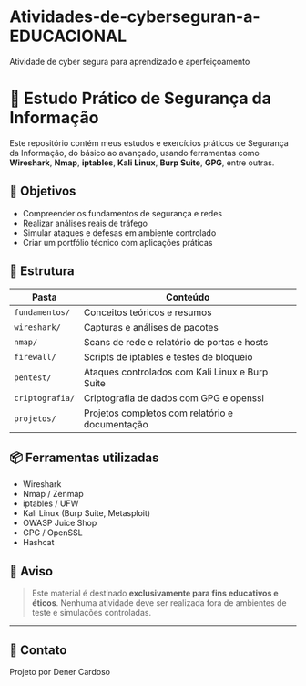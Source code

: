 # Atividades-de-cyberseguran-a-EDUCACIONAL
Atividade de cyber segura para aprendizado e aperfeiçoamento 

# 🔐 Estudo Prático de Segurança da Informação

Este repositório contém meus estudos e exercícios práticos de Segurança da Informação, do básico ao avançado, usando ferramentas como **Wireshark**, **Nmap**, **iptables**, **Kali Linux**, **Burp Suite**, **GPG**, entre outras.

## 🚀 Objetivos
- Compreender os fundamentos de segurança e redes
- Realizar análises reais de tráfego
- Simular ataques e defesas em ambiente controlado
- Criar um portfólio técnico com aplicações práticas

## 🧱 Estrutura

| Pasta | Conteúdo |
|-------|----------|
| `fundamentos/` | Conceitos teóricos e resumos |
| `wireshark/` | Capturas e análises de pacotes |
| `nmap/` | Scans de rede e relatório de portas e hosts |
| `firewall/` | Scripts de iptables e testes de bloqueio |
| `pentest/` | Ataques controlados com Kali Linux e Burp Suite |
| `criptografia/` | Criptografia de dados com GPG e openssl |
| `projetos/` | Projetos completos com relatório e documentação |

## 📦 Ferramentas utilizadas
- Wireshark
- Nmap / Zenmap
- iptables / UFW
- Kali Linux (Burp Suite, Metasploit)
- OWASP Juice Shop
- GPG / OpenSSL
- Hashcat

## 📌 Aviso
> Este material é destinado **exclusivamente para fins educativos e éticos**. Nenhuma atividade deve ser realizada fora de ambientes de teste e simulações controladas.

---

## 📧 Contato
Projeto por Dener Cardoso

